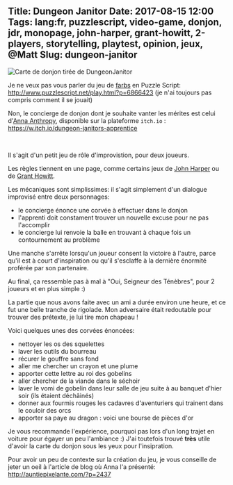 Title: Dungeon Janitor
Date: 2017-08-15 12:00
Tags: lang:fr, puzzlescript, video-game, donjon, jdr, monopage, john-harper, grant-howitt, 2-players, storytelling, playtest, opinion, jeux, @Matt
Slug: dungeon-janitor
---

![Carte de donjon tirée de DungeonJanitor](images/2017/08/DungeonJanitor.jpg)

Je ne veux pas vous parler du jeu de [farbs](http://farbs.org) en Puzzle Script: <http://www.puzzlescript.net/play.html?p=6866423>
(je n'ai toujours pas compris comment il se jouait)

Non, le concierge de donjon dont je souhaite vanter les mérites est celui d'[Anna Anthropy](http://auntiepixelante.com),
disponible sur la plateforme `itch.io` : <https://w.itch.io/dungeon-janitors-apprentice>

<br>

Il s'agit d'un petit jeu de rôle d'improvistion, pour deux joueurs.

Les règles tiennent en une page, comme certains jeux de [John Harper](http://onesevendesign.com) ou de [Grant Howitt](http://lookrobot.co.uk/games/).

Les mécaniques sont simplissimes: il s'agit simplement d'un dialogue improvisé entre deux personnages:

- le concierge énonce une corvée à effectuer dans le donjon
- l'apprenti doit constament trouver un nouvelle excuse pour ne pas l'accomplir
- le concierge lui renvoie la balle en trouvant à chaque fois un contournement au problème

Une manche s'arrête lorsqu'un joueur consent la victoire à l'autre, parce qu'il est à court d'inspiration
ou qu'il s'esclaffe à la dernière énormité proférée par son partenaire.

Au final, ça ressemble pas à mal à "Oui, Seigneur des Ténèbres", pour 2 joueurs et en plus simple :)

La partie que nous avons faite avec un ami a durée environ une heure,
et ce fut une belle tranche de rigolade.
Mon adversaire était redoutable pour trouver des prétexte, je lui tire mon chapeau !

Voici quelques unes des corvées énoncées:
- nettoyer les os des squelettes
- laver les outils du bourreau
- récurer le gouffre sans fond
- aller me chercher un crayon et une plume
- apporter cette lettre au roi des gobelins
- aller chercher de la viande dans le séchoir
- laver le vomi de gobelin dans leur salle de jeu suite à au banquet d'hier soir (ils étaient déchâinés)
- donner aux fourmis rouges les cadavres d'aventuriers qui trainent dans le couloir des orcs
- apporter sa paye au dragon : voici une bourse de pièces d'or

Je vous recommande l'expérience, pourquoi pas lors d'un long trajet en voiture pour égayer un peu l'ambiance :)
J'ai toutefois trouvé **très** utile d'avoir la carte du donjon sous les yeux pour l'insipration.

Pour avoir un peu de contexte sur la création du jeu, je vous conseille de jeter un oeil à l'article de blog où Anna l'a présenté:
<http://auntiepixelante.com/?p=2437>
